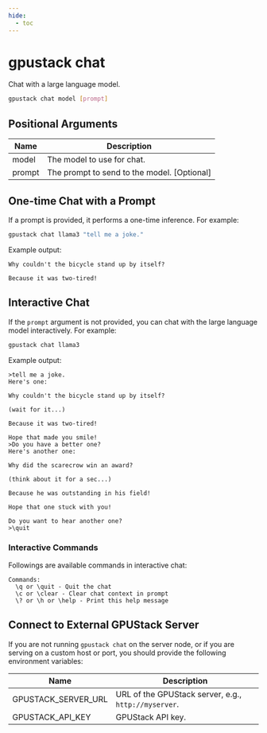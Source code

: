 ```yaml
---
hide:
  - toc
---
```


# gpustack chat

Chat with a large language model.

```bash
gpustack chat model [prompt]
```

## Positional Arguments

| Name   | Description                                 |
| ------ | ------------------------------------------- |
| model  | The model to use for chat.                  |
| prompt | The prompt to send to the model. [Optional] |

## One-time Chat with a Prompt

If a prompt is provided, it performs a one-time inference. For example:

```bash
gpustack chat llama3 "tell me a joke."
```

Example output:

```
Why couldn't the bicycle stand up by itself?

Because it was two-tired!
```

## Interactive Chat

If the `prompt` argument is not provided, you can chat with the large language model interactively. For example:

```bash
gpustack chat llama3
```

Example output:

```
>tell me a joke.
Here's one:

Why couldn't the bicycle stand up by itself?

(wait for it...)

Because it was two-tired!

Hope that made you smile!
>Do you have a better one?
Here's another one:

Why did the scarecrow win an award?

(think about it for a sec...)

Because he was outstanding in his field!

Hope that one stuck with you!

Do you want to hear another one?
>\quit
```

### Interactive Commands

Followings are available commands in interactive chat:

```
Commands:
  \q or \quit - Quit the chat
  \c or \clear - Clear chat context in prompt
  \? or \h or \help - Print this help message
```

## Connect to External GPUStack Server

If you are not running `gpustack chat` on the server node, or if you are serving on a custom host or port, you should provide the following environment variables:

| Name                | Description                                          |
| ------------------- | ---------------------------------------------------- |
| GPUSTACK_SERVER_URL | URL of the GPUStack server, e.g., `http://myserver`. |
| GPUSTACK_API_KEY    | GPUStack API key.                                    |
